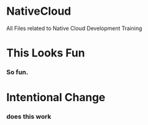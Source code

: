# NativeCloud
All Files related to Native Cloud Development Training

# This Looks Fun
### So fun.

# Intentional Change
### does this work